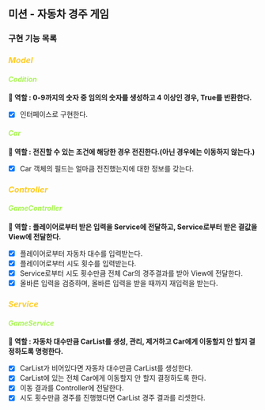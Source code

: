 ## 미션 - 자동차 경주 게임

### 구현 기능 목록

### *<span style = 'color : #FFCD28'>Model</span>*<br/>

#### *<span style = 'color : #A8F552'>Codition</span>*<br/>
**🔆 역할 : 0-9까지의 숫자 중 임의의 숫자를 생성하고 4 이상인 경우, True를 반환한다.**<br/>

- [X] 인터페이스로 구현한다.<br/>

#### *<span style = 'color : #A8F552'>Car</span>*<br/>
**🔆 역할 : 전진할 수 있는 조건에 해당한 경우 전진한다.(아닌 경우에는 이동하지 않는다.)**<br/>

- [X] Car 객체의 필드는 얼마큼 전진했는지에 대한 정보를 갖는다.<br/>

### *<span style = 'color : #FFCD28'>Controller</span>*<br/>

#### *<span style = 'color : #A8F552'>GameController</span>*<br/>
**🔆 역할 : 플레이어로부터 받은 입력을 Service에 전달하고, Service로부터 받은 결값을 View에 전달한다.**<br/>

- [X] 플레이어로부터 자동차 대수를 입력받는다.<br/>
- [X] 플레이어로부터 시도 횟수를 입력받는다.<br/>
- [X] Service로부터 시도 횟수만큼 전체 Car의 경주결과를 받아 View에 전달한다.<br/>
- [X] 올바른 입력을 검증하며, 올바른 입력을 받을 때까지 재입력을 받는다.<br/>

### *<span style = 'color : #FFCD28'>Service</span>*<br/>

#### *<span style = 'color : #A8F552'>GameService</span>*<br/>
**🔆 역할 : 자동차 대수만큼 CarList를 생성, 관리, 제거하고 Car에게 이동할지 안 할지 결정하도록 명령한다.**<br/>

- [X] CarList가 비어있다면 자동차 대수만큼 CarList를 생성한다.<br/>
- [X] CarList에 있는 전체 Car에게 이동할지 안 할지 결정하도록 한다.<br/>
- [X] 이동 결과를 Controller에 전달한다.<br/>
- [X] 시도 횟수만큼 경주를 진행했다면 CarList 경주 결과를 리셋한다.<br/>
